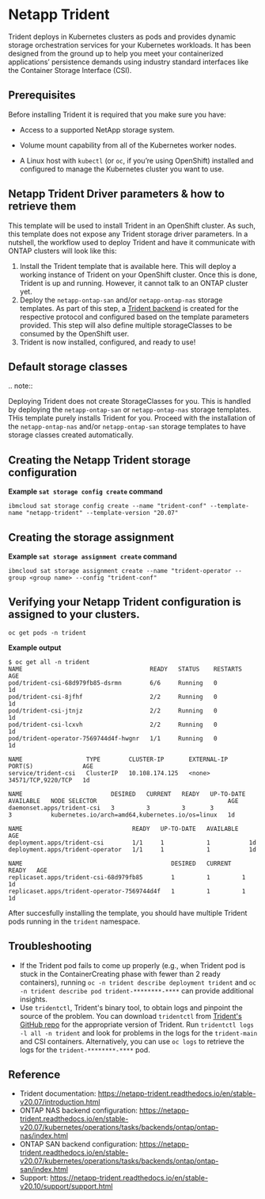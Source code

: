 # Netapp Trident

Trident deploys in Kubernetes clusters as pods and provides dynamic storage orchestration services for your Kubernetes workloads. It has been designed from the ground up to help you meet your containerized applications’ persistence demands using industry standard interfaces like the Container Storage Interface (CSI).

## Prerequisites

Before installing Trident it is required that you make sure you have:

* Access to a supported NetApp storage system.

* Volume mount capability from all of the Kubernetes worker nodes.

* A Linux host with `kubectl` (or `oc`, if you’re using OpenShift) installed and configured to manage the Kubernetes cluster you want to use.

## Netapp Trident Driver parameters & how to retrieve them

This template will be used to install Trident in an OpenShift cluster. As such, this template does not expose any Trident storage driver parameters. In a nutshell, the workflow used to deploy Trident and have it communicate with ONTAP clusters will look like this:

1. Install the Trident template that is available here. This will deploy a working instance of Trident on your OpenShift cluster. Once this is done, Trident is up and running. However, it cannot talk to an ONTAP cluster yet.
2. Deploy the `netapp-ontap-san` and/or `netapp-ontap-nas` storage templates. As part of this step, a [Trident backend](https://netapp-trident.readthedocs.io/en/stable-v20.07/kubernetes/operations/tasks/backends/index.html) is created for the respective protocol and configured based on the template parameters provided. This step will also define multiple storageClasses to be consumed by the OpenShift user.
3. Trident is now installed, configured, and ready to use!

## Default storage classes

.. note::
   
   Deploying Trident does not create StorageClasses for you. This is handled by deploying the `netapp-ontap-san` or `netapp-ontap-nas` storage templates. THis template purely installs Trident for you. Proceed with the installation of the `netapp-ontap-nas` and/or `netapp-ontap-san` storage templates to have storage classes created automatically.
     
## Creating the Netapp Trident storage configuration


**Example `sat storage config create` command**

```
ibmcloud sat storage config create --name "trident-conf" --template-name "netapp-trident" --template-version "20.07"
```

## Creating the storage assignment

**Example `sat storage assignment create` command**

```
ibmcloud sat storage assignment create --name "trident-operator --group <group name> --config "trident-conf"
```

## Verifying your Netapp Trident configuration is assigned to your clusters.

```
oc get pods -n trident 
```


**Example output**

```
$ oc get all -n trident
NAME                                    READY   STATUS    RESTARTS   AGE
pod/trident-csi-68d979fb85-dsrmn        6/6     Running   0          1d
pod/trident-csi-8jfhf                   2/2     Running   0          1d
pod/trident-csi-jtnjz                   2/2     Running   0          1d
pod/trident-csi-lcxvh                   2/2     Running   0          1d
pod/trident-operator-7569744d4f-hwgnr   1/1     Running   0          1d

NAME                  TYPE        CLUSTER-IP       EXTERNAL-IP   PORT(S)              AGE
service/trident-csi   ClusterIP   10.108.174.125   <none>        34571/TCP,9220/TCP   1d

NAME                         DESIRED   CURRENT   READY   UP-TO-DATE   AVAILABLE   NODE SELECTOR                                     AGE
daemonset.apps/trident-csi   3         3         3       3            3           kubernetes.io/arch=amd64,kubernetes.io/os=linux   1d

NAME                               READY   UP-TO-DATE   AVAILABLE   AGE
deployment.apps/trident-csi        1/1     1            1           1d
deployment.apps/trident-operator   1/1     1            1           1d

NAME                                          DESIRED   CURRENT   READY   AGE
replicaset.apps/trident-csi-68d979fb85        1         1         1       1d
replicaset.apps/trident-operator-7569744d4f   1         1         1       1d
```

After succesfully installing the template, you should have multiple Trident pods running in the `trident` namespace.

## Troubleshooting

* If the Trident pod fails to come up properly (e.g., when Trident pod is stuck in the ContainerCreating phase with fewer than 2 ready containers), running `oc -n trident describe deployment trident` and `oc -n trident describe pod trident-********-****` can provide additional insights.
* Use `tridentctl`, Trident's binary tool, to obtain logs and pinpoint the source of the problem. You can download `tridentctl` from [Trident's GitHub repo](https://github.com/NetApp/trident/releases) for the appropriate version of Trident. Run `tridentctl logs -l all -n trident` and look for problems in the logs for the `trident-main` and CSI containers. Alternatively, you can use `oc logs` to retrieve the logs for the `trident-********-****` pod.


## Reference

- Trident documentation: https://netapp-trident.readthedocs.io/en/stable-v20.07/introduction.html
- ONTAP NAS backend configuration: https://netapp-trident.readthedocs.io/en/stable-v20.07/kubernetes/operations/tasks/backends/ontap/ontap-nas/index.html
- ONTAP SAN backend configuration: https://netapp-trident.readthedocs.io/en/stable-v20.07/kubernetes/operations/tasks/backends/ontap/ontap-san/index.html
- Support: https://netapp-trident.readthedocs.io/en/stable-v20.10/support/support.html
